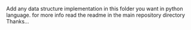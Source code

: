 Add any data structure implementation in this folder you want in python language. for more info read the readme in the main repository directory
Thanks...